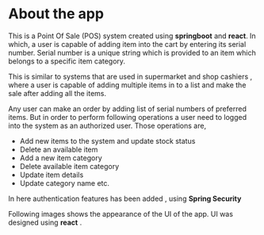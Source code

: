 # About the app

This is a Point Of Sale (POS) system created using **springboot** and  **react**. In which, a user is capable of adding item into the cart by entering its serial number. Serial number is a unique string which is provided to an item which belongs to a specific item category. 

This is similar to systems that are used in supermarket and shop cashiers , where a user is capable of adding multiple items in to a list and make the sale after adding all the items. 

Any user can make an order by adding list of serial numbers of preferred items. But in order to perform following operations a user need to logged into the system as an authorized user. Those operations are,

- Add new items to the system and update stock status
- Delete an available item
- Add a new item category
- Delete available item category
- Update item details
- Update category name etc.

In here authentication features has been added , using **Spring Security**

Following images shows the appearance of the UI of the app. UI was designed using **react** .
